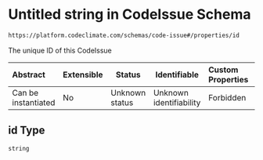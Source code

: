 # Untitled string in CodeIssue Schema

```txt
https://platform.codeclimate.com/schemas/code-issue#/properties/id
```

The unique ID of this CodeIssue


| Abstract            | Extensible | Status         | Identifiable            | Custom Properties | Additional Properties | Access Restrictions | Defined In                                                                            |
| :------------------ | ---------- | -------------- | ----------------------- | :---------------- | --------------------- | ------------------- | ------------------------------------------------------------------------------------- |
| Can be instantiated | No         | Unknown status | Unknown identifiability | Forbidden         | Allowed               | none                | [CodeIssue.schema.json\*](../../schemas/CodeIssue.schema.json "open original schema") |

## id Type

`string`
